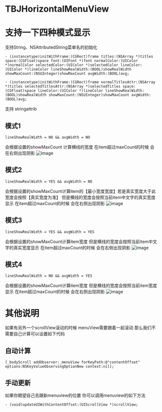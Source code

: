 # TBJHorizontalMenuView

# 支持一下四种模式显示 

支持String、NSAttributedString菜单名的初始化

````
- (instancetype)initWithFrame:(CGRect)frame titles:(NSArray *)titles space:(CGFloat)space font:(UIFont *)font normalColor:(UIColor *)normalColor selectedColor:(UIColor *)selectedColor lineColor:(UIColor *)lineColor lineShowRealWidth:(BOOL)showRealWidth showMaxCount:(NSUInteger)showMaxCount avgWidth:(BOOL)avg;

- (instancetype)initWithFrame:(CGRect)frame normalTitlesAttr:(NSArray *)titles selectedTitlesAttr:(NSArray *)selectedTitles space:(CGFloat)space lineColor:(UIColor *)lineColor lineShowRealWidth:(BOOL)showRealWidth showMaxCount:(NSUInteger)showMaxCount avgWidth:(BOOL)avg;
````
支持 stringattrib
 
 
## 模式1
````
lineShowRealWidth = NO && avgWidth = NO
````
会根据设置的showMaxCount 计算横线的宽度
在item超过maxCount的时候 会在右侧出现阴影
 ![image](https://github.com/Loxe/XBHorizontalMenuView/raw/master/gif/1.gif)
 
## 模式2
````
lineShowRealWidth = YES && avgWidth = NO
````
会根据设置的showMaxCount计算item的【最小宽度宽度】若是真实宽度大于此宽度会按照【真实宽度为准】 
但是横线的宽度会按照当前item中文字的真实宽度显示
在item超过maxCount的时候 会在右侧出现阴影
 ![image](https://github.com/Loxe/XBHorizontalMenuView/raw/master/gif/2.gif)

## 模式3
````
lineShowRealWidth = YES && avgWidth = YES
````
会根据设置的showMaxCount计算item宽度 但是横线的宽度会按照当前item中文字的真实宽度显示
在item超过maxCount的时候 会在右侧出现阴影
 ![image](https://github.com/Loxe/XBHorizontalMenuView/raw/master/gif/3.gif)

## 模式4
````
lineShowRealWidth = NO && avgWidth = YES
````
会根据设置的showMaxCount计算item宽度 
但是横线的宽度会按照当前item宽度显示 
在item超过maxCount的时候 会在右侧出现阴影
 ![image](https://github.com/Loxe/XBHorizontalMenuView/raw/master/gif/4.gif)
 
# 其他说明

如果有另外一个scrollView滚动的时候 menuView需要跟着一起滚动 那么我们不需要自己计算可以设置如下代码
## 自动计算
````
[_bodyScroll addObserver:_menuView forKeyPath:@"contentOffset" options:NSKeyValueObservingOptionNew context:nil];
````

## 手动更新
如果你期望自己去跟新menuview的位置 你可以调用menuview的如下方法
````
- (void)updateUIWithContentOffset:(UIScrollView *)scrollView;
````
